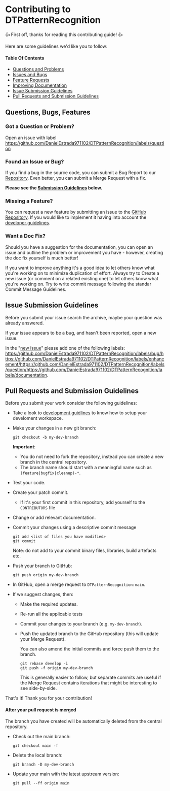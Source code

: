 # Contributing to DTPatternRecognition

:+1: First off, thanks for reading this contributing guide! :+1:

Here are some guidelines we'd like you to follow:

#### Table Of Contents
* [Questions and Problems](#question)
* [Issues and Bugs](#issue)
* [Feature Requests](#feature)
* [Improving Documentation](#docs)
* [Issue Submission Guidelines](#submit)
* [Pull Requests and Submission Guidelines](#submit-pr)

## <a name="requests"></a> Questions, Bugs, Features

### <a name="question"></a> Got a Question or Problem?

Open an issue with label https://github.com/DanielEstrada971102/DTPatternRecognition/labels/question

### <a name="issue"></a> Found an Issue or Bug?

If you find a bug in the source code, you can submit a Bug Report to our
[Repository][github-issues]. Even better, you can submit a Merge Request with a fix.

**Please see the [Submission Guidelines](#submit) below.**

### <a name="feature"></a> Missing a Feature?

You can request a new feature by submitting an issue to the [GitHub Repository][github-issues]. If you would like to implement it having into account the [developer guidelines][developers].

### <a name="docs"></a> Want a Doc Fix?

Should you have a suggestion for the documentation, you can open an issue and outline the problem
or improvement you have - however, creating the doc fix yourself is much better!

If you want to improve anything it's a good idea to let others know what you're working on to
minimize duplication of effort. Always try to Create a new issue (or comment on a related existing one) to let
others know what you're working on. Try to write commit message following the standar Commit Message Guidelines.

## <a name="submit"></a> Issue Submission Guidelines
Before you submit your issue search the archive, maybe your question was already answered.

If your issue appears to be a bug, and hasn't been reported, open a new issue.

In the "[new issue][github-new-issue]" please add one of the following labels:
https://github.com/DanielEstrada971102/DTPatternRecognition/labels/bug/https://github.com/DanielEstrada971102/DTPatternRecognition/labels/enhancement/https://github.com/DanielEstrada971102/DTPatternRecognition/labels/question/https://github.com/DanielEstrada971102/DTPatternRecognition/labels/documentation.

## <a name="submit-pr"></a> Pull Requests and Submission Guidelines
Before you submit your work consider the following guidelines:

* Take a look to [development guidlines][developers] to know how to setup your develoment workspace.
* Make your changes in a new git branch:

    ```shell
    git checkout -b my-dev-branch
    ```
    **Important**:
    - You do not need to fork the repository, instead you can create a new branch in the central repository.
    - The branch name should start with a meaningful name such as `(feature|bugfix|cleanup)-*`.

* Test your code.
* Create your patch commit.
    - If it's your first commit in this repository, add yourself to the `CONTRIBUTORS` file

* Change or add relevant documentation.

* Commit your changes using a descriptive commit message
    ```shell
    git add <list of files you have modified>
    git commit 
    ```
  Note: do not add to your commit binary files, libraries, build artefacts etc.

* Push your branch to GitHub:

    ```shell
    git push origin my-dev-branch
    ```
* In GitHub, open a merge request to `DTPatternRecognition:main`. 

* If we suggest changes, then:

  * Make the required updates.
  * Re-run all the applicable tests
  * Commit your changes to your branch (e.g. `my-dev-branch`).
  * Push the updated branch to the GitHub repository (this will update your Merge Request).

    You can also amend the initial commits and force push them to the branch.

    ```shell
    git rebase develop -i
    git push -f origin my-dev-branch
    ```

    This is generally easier to follow, but separate commits are useful if the Merge Request contains
    iterations that might be interesting to see side-by-side.

That's it! Thank you for your contribution!

#### After your pull request is merged

The branch you have created will be automatically deleted from the central repository.

* Check out the main branch:

    ```shell
    git checkout main -f
    ```

* Delete the local branch:

    ```shell
    git branch -D my-dev-branch
    ```

* Update your main with the latest upstream version:

    ```shell
    git pull --ff origin main
    ```

[github]: https://github.com/DanielEstrada971102/DTPatternRecognition
[github-issues]: https://github.com/DanielEstrada971102/DTPatternRecognition/issues
[github-new-issue]:https://github.com/DanielEstrada971102/DTPatternRecognition/issues/new
[developers]:DEVELOPERS.md
